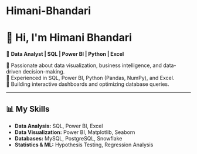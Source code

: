 # Himani-Bhandari

# 👋 Hi, I'm Himani Bhandari

🚀 **Data Analyst | SQL | Power BI | Python | Excel**  

🔹 Passionate about data visualization, business intelligence, and data-driven decision-making.  
🔹 Experienced in SQL, Power BI, Python (Pandas, NumPy), and Excel.  
🔹 Building interactive dashboards and optimizing database queries.  

---

## 📊 My Skills  
- **Data Analysis:** SQL, Power BI, Excel  
- **Data Visualization:** Power BI, Matplotlib, Seaborn  
- **Databases:** MySQL, PostgreSQL, Snowflake  
- **Statistics & ML:** Hypothesis Testing, Regression Analysis  
